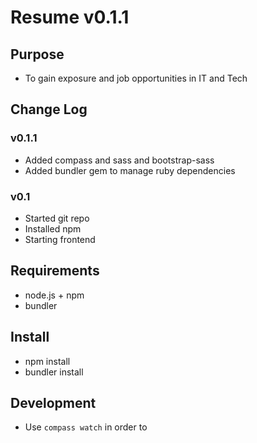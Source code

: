 # Resume v0.1.1
## Purpose
* To gain exposure and job opportunities in IT and Tech
## Change Log
### v0.1.1
* Added compass and sass and bootstrap-sass
* Added bundler gem to manage ruby dependencies
### v0.1
* Started git repo
* Installed npm
* Starting frontend 
## Requirements
* node.js + npm
* bundler 
## Install
* npm install
* bundler install
## Development
* Use `compass watch` in order to 